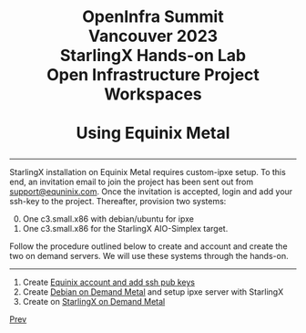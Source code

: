 # <p style="text-align: center;">OpenInfra Summit<br/>Vancouver  2023<br/>StarlingX Hands-on Lab<br/>Open Infrastructure Project Workspaces<br/><br/>Using Equinix Metal</p>

---

StarlingX installation on Equinix Metal requires custom-ipxe setup. To this end, an invitation email to join the project has been sent out from support@equninix.com. Once the invitation is accepted, login and add your ssh-key to the project. Thereafter, provision two systems:

0) One c3.small.x86 with debian/ubuntu for ipxe
1) One c3.small.x86 for the StarlingX AIO-Simplex target.

Follow the procedure outlined below to create and account and create the two on demand servers. We will use these systems through the hands-on. 

---
1) Create [Equinix account and add ssh pub keys](EquinixAccountSSHPUBs.md)<br/>
2) Create [Debian on Demand Metal](IPXEServer.md) and setup ipxe server with StarlingX<br/>
3) Create on [StarlingX on Demand Metal](EquinixStarlingX.md)<br/>

[Prev](../Readme.md)
